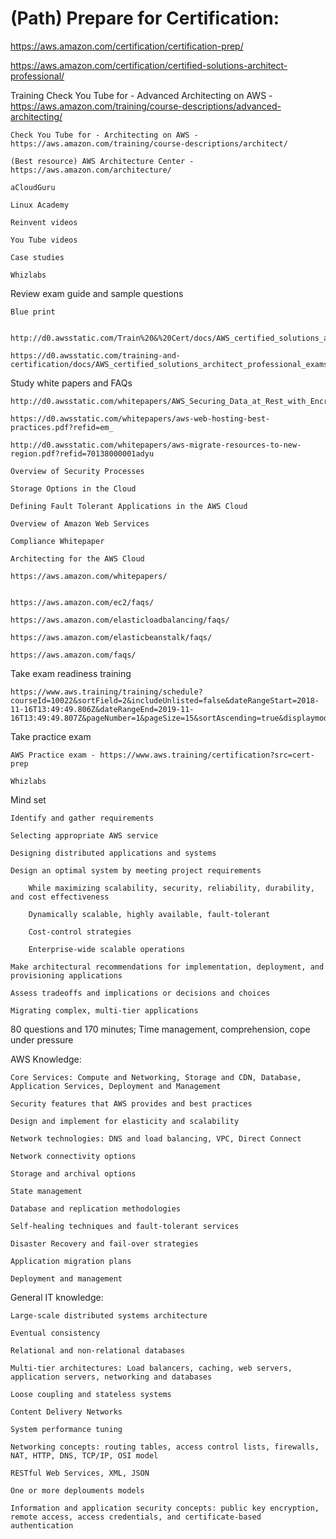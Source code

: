 # (Path) Prepare for Certification:

https://aws.amazon.com/certification/certification-prep/

https://aws.amazon.com/certification/certified-solutions-architect-professional/


Training
	Check You Tube for - Advanced Architecting on AWS - https://aws.amazon.com/training/course-descriptions/advanced-architecting/
	
	Check You Tube for - Architecting on AWS - https://aws.amazon.com/training/course-descriptions/architect/
	
	(Best resource) AWS Architecture Center - https://aws.amazon.com/architecture/
		
	aCloudGuru
	
	Linux Academy
	
	Reinvent videos
	
	You Tube videos
	
	Case studies
	
	Whizlabs
	
Review exam guide and sample questions

	Blue print
	
		http://d0.awsstatic.com/Train%20&%20Cert/docs/AWS_certified_solutions_architect_professional_blueprint.pdf
	
	https://d0.awsstatic.com/training-and-certification/docs/AWS_certified_solutions_architect_professional_examsample.pdf
	
Study white papers and FAQs

	http://d0.awsstatic.com/whitepapers/AWS_Securing_Data_at_Rest_with_Encryption.pdf
	
	https://d0.awsstatic.com/whitepapers/aws-web-hosting-best-practices.pdf?refid=em_
	
	http://d0.awsstatic.com/whitepapers/aws-migrate-resources-to-new-region.pdf?refid=70138000001adyu
	
	Overview of Security Processes
	
	Storage Options in the Cloud
	
	Defining Fault Tolerant Applications in the AWS Cloud
	
	Overview of Amazon Web Services
	
	Compliance Whitepaper
	
	Architecting for the AWS Cloud
	
	https://aws.amazon.com/whitepapers/
	
	
	https://aws.amazon.com/ec2/faqs/
	
	https://aws.amazon.com/elasticloadbalancing/faqs/
	
	https://aws.amazon.com/elasticbeanstalk/faqs/
	
	https://aws.amazon.com/faqs/
	
Take exam readiness training					

	https://www.aws.training/training/schedule?courseId=10022&sortField=2&includeUnlisted=false&dateRangeStart=2018-11-16T13:49:49.806Z&dateRangeEnd=2019-11-16T13:49:49.807Z&pageNumber=1&pageSize=15&sortAscending=true&displaymode=list&calendardate=
	
Take practice exam

	AWS Practice exam - https://www.aws.training/certification?src=cert-prep
	
	Whizlabs
	
Mind set

	Identify and gather requirements
	
	Selecting appropriate AWS service
	
	Designing distributed applications and systems
	
	Design an optimal system by meeting project requirements
		
		While maximizing scalability, security, reliability, durability, and cost effectiveness
		
		Dynamically scalable, highly available, fault-tolerant
		
		Cost-control strategies
		
		Enterprise-wide scalable operations
	
	Make architectural recommendations for implementation, deployment, and provisioning applications

	Assess tradeoffs and implications or decisions and choices
	
	Migrating complex, multi-tier applications

80 questions and 170 minutes; Time management, comprehension, cope under pressure

AWS Knowledge:

	Core Services: Compute and Networking, Storage and CDN, Database, Application Services, Deployment and Management
	
	Security features that AWS provides and best practices
	
	Design and implement for elasticity and scalability
	
	Network technologies: DNS and load balancing, VPC, Direct Connect
	
	Network connectivity options
	
	Storage and archival options
	
	State management
	
	Database and replication methodologies
	
	Self-healing techniques and fault-tolerant services
	
	Disaster Recovery and fail-over strategies
	
	Application migration plans
	
	Deployment and management

General IT knowledge:

	Large-scale distributed systems architecture
	
	Eventual consistency
	
	Relational and non-relational databases
	
	Multi-tier architectures: Load balancers, caching, web servers, application servers, networking and databases
	
	Loose coupling and stateless systems
	
	Content Delivery Networks
	
	System performance tuning
	
	Networking concepts: routing tables, access control lists, firewalls, NAT, HTTP, DNS, TCP/IP, OSI model
	
	RESTful Web Services, XML, JSON
	
	One or more deplouments models
	
	Information and application security concepts: public key encryption, remote access, access credentials, and certificate-based authentication
	
	
